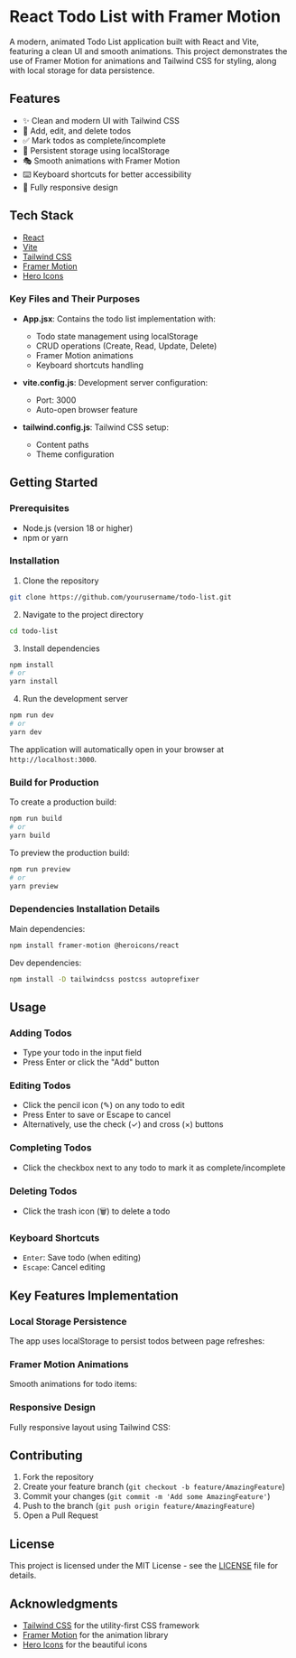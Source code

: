 # React Todo List with Framer Motion

A modern, animated Todo List application built with React and Vite, featuring a clean UI and smooth animations. This project demonstrates the use of Framer Motion for animations and Tailwind CSS for styling, along with local storage for data persistence.

## Features

- ✨ Clean and modern UI with Tailwind CSS
- 🎯 Add, edit, and delete todos
- ✅ Mark todos as complete/incomplete
- 💾 Persistent storage using localStorage
- 🎭 Smooth animations with Framer Motion
- ⌨️ Keyboard shortcuts for better accessibility
- 📱 Fully responsive design

## Tech Stack

- [React](https://reactjs.org/)
- [Vite](https://vitejs.dev/)
- [Tailwind CSS](https://tailwindcss.com/)
- [Framer Motion](https://www.framer.com/motion/)
- [Hero Icons](https://heroicons.com/)

### Key Files and Their Purposes

- **App.jsx**: Contains the todo list implementation with:
  - Todo state management using localStorage
  - CRUD operations (Create, Read, Update, Delete)
  - Framer Motion animations
  - Keyboard shortcuts handling

- **vite.config.js**: Development server configuration:
  - Port: 3000
  - Auto-open browser feature

- **tailwind.config.js**: Tailwind CSS setup:
  - Content paths
  - Theme configuration

## Getting Started

### Prerequisites

- Node.js (version 18 or higher)
- npm or yarn

### Installation

1. Clone the repository

```bash
git clone https://github.com/yourusername/todo-list.git
```

2. Navigate to the project directory

```bash
cd todo-list
```

3. Install dependencies

```bash
npm install
# or
yarn install
```

4. Run the development server

```bash
npm run dev
# or
yarn dev
```

The application will automatically open in your browser at `http://localhost:3000`.

### Build for Production

To create a production build:

```bash
npm run build
# or
yarn build
```

To preview the production build:

```bash
npm run preview
# or
yarn preview
```

### Dependencies Installation Details

Main dependencies:

```bash
npm install framer-motion @heroicons/react
```

Dev dependencies:

```bash
npm install -D tailwindcss postcss autoprefixer
```

## Usage

### Adding Todos
- Type your todo in the input field
- Press Enter or click the "Add" button

### Editing Todos
- Click the pencil icon (✎) on any todo to edit
- Press Enter to save or Escape to cancel
- Alternatively, use the check (✓) and cross (×) buttons

### Completing Todos
- Click the checkbox next to any todo to mark it as complete/incomplete

### Deleting Todos
- Click the trash icon (🗑) to delete a todo

### Keyboard Shortcuts
- `Enter`: Save todo (when editing)
- `Escape`: Cancel editing

## Key Features Implementation

### Local Storage Persistence
The app uses localStorage to persist todos between page refreshes:

### Framer Motion Animations
Smooth animations for todo items:

### Responsive Design
Fully responsive layout using Tailwind CSS:

## Contributing

1. Fork the repository
2. Create your feature branch (`git checkout -b feature/AmazingFeature`)
3. Commit your changes (`git commit -m 'Add some AmazingFeature'`)
4. Push to the branch (`git push origin feature/AmazingFeature`)
5. Open a Pull Request

## License

This project is licensed under the MIT License - see the [LICENSE](LICENSE) file for details.

## Acknowledgments

- [Tailwind CSS](https://tailwindcss.com/) for the utility-first CSS framework
- [Framer Motion](https://www.framer.com/motion/) for the animation library
- [Hero Icons](https://heroicons.com/) for the beautiful icons


